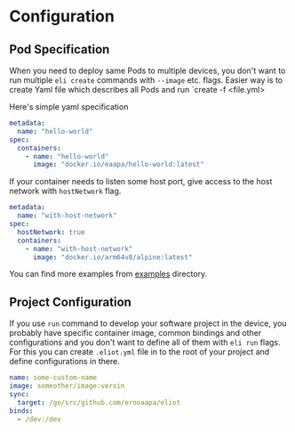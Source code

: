# Configuration

## Pod Specification
When you need to deploy same Pods to multiple devices, you don't want to run multiple `eli create` commands with `--image` etc. flags. Easier way is to create Yaml file which describes all Pods and run `create -f <file.yml>

Here's simple yaml specification
```yml
metadata:
  name: "hello-world"
spec:
  containers:
    - name: "hello-world"
      image: "docker.io/eaapa/hello-world:latest"
```

If your container needs to listen some host port, give access to the host network with `hostNetwork` flag.
```yml
metadata:
  name: "with-host-network"
spec:
  hostNetwork: true
  containers:
    - name: "with-host-network"
      image: "docker.io/arm64v8/alpine:latest"
```

You can find more examples from [examples](https://github.com/ernoaapa/eliot/tree/master/examples) directory.

## Project Configuration
If you use `run` command to develop your software project in the device, you probably have specific container image, common bindings and other configurations and you don't want to define all of them with `eli run` flags. For this you can create `.eliot.yml` file in to the root of your project and define configurations in there.

```yml
name: some-custom-name
image: someother/image:versin
sync:
  target: /go/src/github.com/ernoaapa/eliot
binds:
  - /dev:/dev
```
